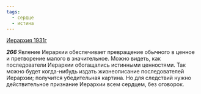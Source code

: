 ```yaml
---
tags:
  - сердце
  - истина
---
```


[Иерархия 1931г](/agni/1931)

___266___
Явление Иерархии обеспечивает превращение обычного в ценное и претворение малого в значительное. Можно видеть, как последователи Иерархии обогащались истинными ценностями. Так можно будет когда-нибудь издать жизнеописание последователей Иерархии; получится убедительная картина. Но для следствий нужно действительное признание Иерархии всем сердцем, без оговорок.   

